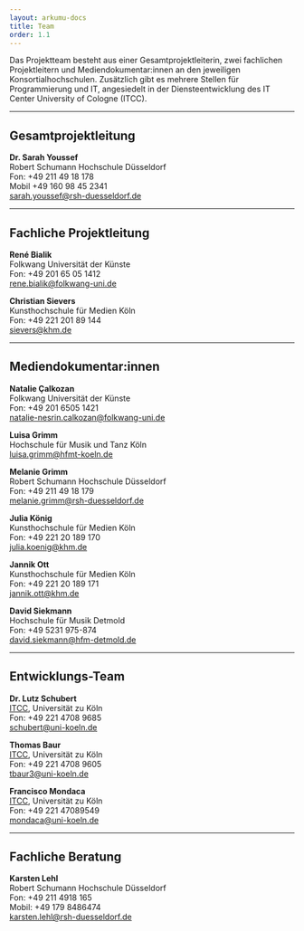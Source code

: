 ```yaml
---
layout: arkumu-docs
title: Team
order: 1.1
---
```


Das Projektteam besteht aus einer Gesamtprojektleiterin, zwei fachlichen Projektleitern und Mediendokumentar:innen an den jeweiligen Konsortialhochschulen. Zusätzlich gibt es mehrere Stellen für Programmierung und IT, angesiedelt in der Diensteentwicklung des IT Center University of Cologne (ITCC).

----

## Gesamtprojektleitung

**Dr. Sarah Youssef**  
Robert Schumann Hochschule Düsseldorf  
Fon: +49 211 49 18 178  
Mobil +49 160 98 45 2341  
[sarah.youssef@rsh-duesseldorf.de](mailto:sarah.youssef@rsh-duesseldorf.de)


----

## Fachliche Projektleitung

**René Bialik**  
Folkwang Universität der Künste  
Fon: +49 201 65 05 1412  
[rene.bialik@folkwang-uni.de](mailto:rene.bialik@folkwang-uni.de)

**Christian Sievers**  
Kunsthochschule für Medien Köln  
Fon: +49 221 201 89 144  
[sievers@khm.de](mailto:sievers@khm.de)

----

## Mediendokumentar:innen

**Natalie Çalkozan**  
Folkwang Universität der Künste  
Fon: +49 201 6505 1421  
[natalie-nesrin.calkozan@folkwang-uni.de](mailto:natalie-nesrin.calkozan@folkwang-uni.de)

**Luisa Grimm**  
Hochschule für Musik und Tanz Köln\
[luisa.grimm@hfmt-koeln.de](mailto:luisa.grimm@hfmt-koeln.de)

**Melanie Grimm**  
Robert Schumann Hochschule Düsseldorf  
Fon: +49 211 49 18 179  
[melanie.grimm@rsh-duesseldorf.de](mailto:melanie.grimm@rsh-duesseldorf.de)

**Julia König**  
Kunsthochschule für Medien Köln  
Fon: +49 221 20 189 170  
[julia.koenig@khm.de](mailto:julia.koenig@khm.de)

**Jannik Ott**  
Kunsthochschule für Medien Köln  
Fon: +49 221 20 189 171  
[jannik.ott@khm.de](mailto:jannik.ott@khm.de)

**David Siekmann**  
Hochschule für Musik Detmold  
Fon: +49 5231 975-874  
[david.siekmann@hfm-detmold.de](mailto:david.siekmann@hfm-detmold.de)

----

## Entwicklungs-Team

**Dr. Lutz Schubert**  
[ITCC](https://itcc.uni-koeln.de/), Universität zu Köln  
Fon: +49 221 4708 9685   
[schubert@uni-koeln.de](mailto:schubert@uni-koeln.de)

**Thomas Baur**  
[ITCC](https://itcc.uni-koeln.de/), Universität zu Köln  
Fon: +49 221 4708 9605  
[tbaur3@uni-koeln.de](mailto:tbaur3@uni-koeln.de)

**Francisco Mondaca**  
[ITCC](https://itcc.uni-koeln.de/), Universität zu Köln  
Fon: +49 221 47089549  
[mondaca@uni-koeln.de](mailto:mondaca@uni-koeln.de)

----

## Fachliche Beratung

**Karsten Lehl**  
Robert Schumann Hochschule Düsseldorf  
Fon: +49 211 4918 165  
Mobil: +49 179 8486474  
[karsten.lehl@rsh-duesseldorf.de](mailto:karsten.lehl@rsh-duesseldorf.de)
